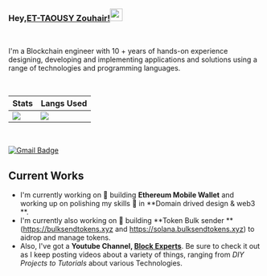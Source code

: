 
### Hey,[ET-TAOUSY Zouhair!](https://www.youtube.com/@blockexperts)<img src="https://media.giphy.com/media/hvRJCLFzcasrR4ia7z/giphy.gif" width="25px">

<br />

I'm a Blockchain engineer with 10 + years of hands-on experience designing, developing and implementing applications and solutions using a range of technologies and programming languages.

<br />

| Stats  | Langs Used |
| ------------- | ------------- |
| <img src="https://github-readme-stats.vercel.app/api?username=dawar2151&show_icons=true&theme=cobalt" />  |  <img src="https://github-readme-stats.vercel.app/api/top-langs/?username=dawar2151&layout=compact&theme=cobalt&hide=css,html&size_weight=0.5&count_weight=0.5" />  |


<br />

[![Gmail Badge](https://img.shields.io/badge/-iblockchain20ez@gmail.com-c14438?style=flat-square&logo=Gmail&logoColor=white&link=mailto:iblockchain20ez@gmail.com)](mailto:iblockchain20ez@gmail.com) 

 
## Current Works
 * I'm currently working on 🔭 building **Ethereum Mobile Wallet** and working up on polishing my skills 🌱 in **Domain drived design & web3 **.
  * I'm currently also working on 🔭 building **Token Bulk sender ** (https://bulksendtokens.xyz and https://solana.bulksendtokens.xyz) to aidrop and manage tokens.
 * Also, I've got a **Youtube Channel, [Block Experts](https://www.youtube.com/@blockexperts)**. Be sure to check it out as I keep posting videos about a variety of things, ranging from *DIY Projects to Tutorials* about various Technologies.
 
